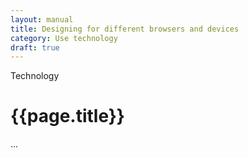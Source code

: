 ```yaml
---
layout: manual
title: Designing for different browsers and devices
category: Use technology
draft: true
---
```


Technology

# {{page.title}}

...